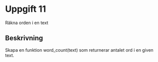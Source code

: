 # Uppgift 11

Räkna orden i en text

## Beskrivning

Skapa en funktion word_count(text) som returnerar antalet ord i en given text.
